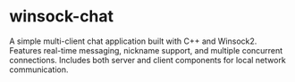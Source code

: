 # winsock-chat
A simple multi-client chat application built with C++ and Winsock2. Features real-time messaging, nickname support, and multiple concurrent connections. Includes both server and client components for local network communication.

